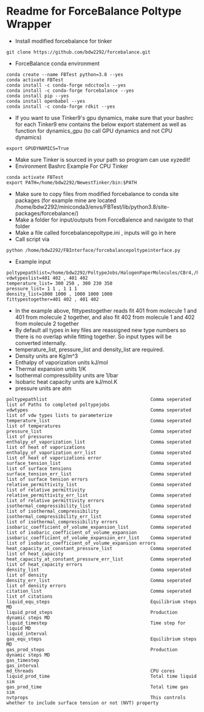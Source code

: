# Readme for ForceBalance Poltype Wrapper

* Install modified forcebalance for tinker
```
git clone https://github.com/bdw2292/forcebalance.git
```

* ForceBalance conda environment
```
conda create --name FBTest python=3.8 --yes
conda activate FBTest
conda install -c conda-forge ndcctools --yes
conda install -c conda-forge forcebalance --yes
conda install pip --yes
conda install openbabel --yes
conda install -c conda-forge rdkit --yes
```

* If you want to use Tinker9's gpu dynamics, make sure that your bashrc for each Tinker9 env contains the below export statement as well as function for dynamics_gpu (to call GPU dynamics and not CPU dynamics) 
```
export GPUDYNAMICS=True
```

* Make sure Tinker is sourced in your path so program can use xyzedit!
* Environment Bashrc Example For CPU Tinker
```
conda activate FBTest
export PATH=/home/bdw2292/NewestTinker/bin:$PATH
```
* Make sure to copy files from modified forcebalance to conda site packages (for example mine are located /home/bdw2292/miniconda3/envs/FBTest/lib/python3.8/site-packages/forcebalance/) 
* Make a folder for input/outputs from ForceBalence and navigate to that folder
* Make a file called forcebalancepoltype.ini , inputs will go in here
* Call script via 
```
python /home/bdw2292/FBInterface/forcebalancepoltypeinterface.py
```
* Example input
```
poltypepathlist=/home/bdw2292/PoltypeJobs/HalogenPaperMolecules/CBr4,/home/bdw2292/PoltypeJobs/HalogenPaperMolecules/CF4 
vdwtypeslist=401 402 , 401 402  
temperature_list= 300 250 , 300 230 350 
pressure_list= 1 1 , 1 1 1 
density_list=1000 1000 , 1000 1000 1000 
fittypestogether=401 402 , 401 402
```
* In the example above, fittypestogether reads fit 401 from molecule 1 and 401 from molecule 2 together, and also fit 402 from molecule 1 and 402 from molecule 2 together
* By default all types in key files are reassigned new type numbers so there is no overlap while fitting together. So input types will be converted internally.
* temperature_list, pressure_list and density_list are required.
* Density units are Kg/m^3
* Enthalpy of vaporization units kJ/mol
* Thermal expansion units 1/K
* Isothermal compressibility units are 1/bar
* Isobaric heat capacity units are kJ/mol.K
* pressure units are atm
```
poltypepathlist                                      Comma seperated list of Paths to completed poltypejobs
vdwtypes                                             Comma seperated list of vdw types lists to parameterize
temperature_list                                     Comma seperated list of temperatures 
pressure_list                                        Comma seperated list of pressures 
enthalpy_of_vaporization_list                        Comma seperated list of heat of vaporizations 
enthalpy_of_vaporization_err_list                    Comma seperated list of heat of vaporizations error 
surface_tension_list                                 Comma seperated list of surface tensions 
surface_tension_err_list                             Comma seperated list of surface tension errors 
relative_permittivity_list                           Comma seperated list of relative permittivity
relative_permittivity_err_list                       Comma seperated list of relative permittivity errors
isothermal_compressibility_list                      Comma seperated list of isothermal_compressibility
isothermal_compressibility_err_list                  Comma seperated list of isothermal_compressibility errors
isobaric_coefficient_of_volume_expansion_list        Comma seperated list of isobaric_coefficient_of_volume_expansion
isobaric_coefficient_of_volume_expansion_err_list    Comma seperated list of isobaric_coefficient_of_volume_expansion errors
heat_capacity_at_constant_pressure_list              Comma seperated list of heat_capacity
heat_capacity_at_constant_pressure_err_list          Comma seperated list of heat_capacity errors
density_list                                         Comma seperated list of density
density_err_list                                     Comma seperated list of density errors
citation_list                                        Comma seperated list of citations
liquid_equ_steps                                     Equilibrium steps MD 
liquid_prod_steps                                    Production dynamic steps MD
liquid_timestep                                      Time step for liquid MD
liquid_interval                                      
gas_equ_steps                                        Equilibrium steps MD 
gas_prod_steps                                       Production dynamic steps MD
gas_timestep      
gas_interval
md_threads                                           CPU cores
liquid_prod_time                                     Total time liquid sim
gas_prod_time                                        Total time gas sim
nvtprops                                             This controls whether to include surface tension or not (NVT) property
```
